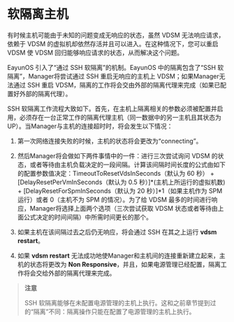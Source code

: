 # 软隔离主机

有时候主机可能由于未知的问题变成无响应的状态，虽然 VDSM 无法响应请求，依赖于 VDSM 的虚拟机却依然存活并且可以进入。在这种情况下，您可以重启 VDSM 使 VDSM 回归能够响应请求的状态，从而解决这个问题。

EayunOS 引入了“通过 SSH 软隔离”的机制。EayunOS 中的隔离包含了“SSH 软隔离”，Manager将尝试通过 SSH 重启无响应的主机上 VDSM；如果Manager无法通过 SSH 重启 VDSM，隔离的工作将会交由外部的隔离代理来完成（如果已配置好外部的隔离代理）。

SSH 软隔离工作流程大致如下。首先，在主机上隔离相关的参数必须被配置并启用，必须存在一台正常工作的隔离代理主机（同一数据中的另一主机且其状态为UP）。当Manager与主机的连接超时时，将会发生以下情况：

1. 第一次网络连接失败的时候，主机的状态将会更改为“connecting”。

1. 然后Manager将会做如下两件事情中的一件：进行三次尝试询问 VDSM 的状态，或者等待由主机负载决定的一段间隔。计算该间隔时间长度的公式由如下的配置参数值决定：TimeoutToResetVdsInSeconds（默认为 60 秒） + [DelayResetPerVmInSeconds（默认为 0.5 秒）]\*(主机上所运行的虚拟机数) + [DelayResetForSpmInSeconds（默认为 20 秒）]\*1（如果主机作为 SPM 运行）或者 0（主机不为 SPM 的情况）。为了给 VDSM 最多的时间进行响应，Manager将选择上面两个选项（三次尝试获取 VDSM 状态或者等待由上面公式决定的时间间隔）中所需时间更长的那个。

1. 如果主机在该间隔过去之后仍无响应，将会通过 SSH 在其之上运行 **vdsm restart**。

1. 如果 **vdsm restart** 无法成功地使Manager和主机间的连接重新建立起来，主机的状态将更改为 **Non Responsive**，并且，如果电源管理已经配置，隔离工作将会交给外部的隔离代理来完成。

> **注意**
>
> SSH 软隔离能够在未配置电源管理的主机上执行。这和之前章节提到过的“隔离”不同：隔离操作只能在配置了电源管理的主机上执行。
